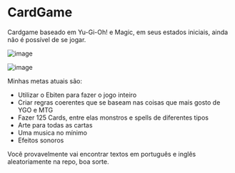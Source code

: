 # CardGame
Cardgame baseado em Yu-Gi-Oh! e Magic, em seus estados iniciais, ainda não é possível de se jogar.

![image](https://github.com/user-attachments/assets/9c64dd51-d8d6-42ca-a96a-4236e18132f9)


![image](https://github.com/user-attachments/assets/420fe57c-6537-4cda-830b-abc1a8ad6b40)


Minhas metas atuais são:
- Utilizar o Ebiten para fazer o jogo inteiro
- Criar regras coerentes que se baseam nas coisas que mais gosto de YGO e MTG
- Fazer 125 Cards, entre elas monstros e spells de diferentes tipos
- Arte para todas as cartas
- Uma musica no mínimo
- Efeitos sonoros

Você provavelmente vai encontrar textos em português e inglês aleatoriamente na repo, boa sorte.
